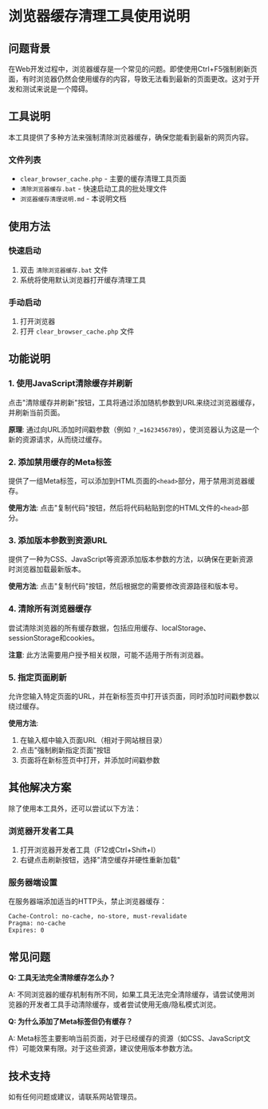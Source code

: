 # 浏览器缓存清理工具使用说明

## 问题背景

在Web开发过程中，浏览器缓存是一个常见的问题。即使使用Ctrl+F5强制刷新页面，有时浏览器仍然会使用缓存的内容，导致无法看到最新的页面更改。这对于开发和测试来说是一个障碍。

## 工具说明

本工具提供了多种方法来强制清除浏览器缓存，确保您能看到最新的网页内容。

### 文件列表

- `clear_browser_cache.php` - 主要的缓存清理工具页面
- `清除浏览器缓存.bat` - 快速启动工具的批处理文件
- `浏览器缓存清理说明.md` - 本说明文档

## 使用方法

### 快速启动

1. 双击 `清除浏览器缓存.bat` 文件
2. 系统将使用默认浏览器打开缓存清理工具

### 手动启动

1. 打开浏览器
2. 打开 `clear_browser_cache.php` 文件

## 功能说明

### 1. 使用JavaScript清除缓存并刷新

点击"清除缓存并刷新"按钮，工具将通过添加随机参数到URL来绕过浏览器缓存，并刷新当前页面。

**原理**: 通过向URL添加时间戳参数（例如 `?_=1623456789`），使浏览器认为这是一个新的资源请求，从而绕过缓存。

### 2. 添加禁用缓存的Meta标签

提供了一组Meta标签，可以添加到HTML页面的`<head>`部分，用于禁用浏览器缓存。

**使用方法**: 点击"复制代码"按钮，然后将代码粘贴到您的HTML文件的`<head>`部分。

### 3. 添加版本参数到资源URL

提供了一种为CSS、JavaScript等资源添加版本参数的方法，以确保在更新资源时浏览器加载最新版本。

**使用方法**: 点击"复制代码"按钮，然后根据您的需要修改资源路径和版本号。

### 4. 清除所有浏览器缓存

尝试清除浏览器的所有缓存数据，包括应用缓存、localStorage、sessionStorage和cookies。

**注意**: 此方法需要用户授予相关权限，可能不适用于所有浏览器。

### 5. 指定页面刷新

允许您输入特定页面的URL，并在新标签页中打开该页面，同时添加时间戳参数以绕过缓存。

**使用方法**: 
1. 在输入框中输入页面URL（相对于网站根目录）
2. 点击"强制刷新指定页面"按钮
3. 页面将在新标签页中打开，并添加时间戳参数

## 其他解决方案

除了使用本工具外，还可以尝试以下方法：

### 浏览器开发者工具

1. 打开浏览器开发者工具（F12或Ctrl+Shift+I）
2. 右键点击刷新按钮，选择"清空缓存并硬性重新加载"

### 服务器端设置

在服务器端添加适当的HTTP头，禁止浏览器缓存：

```
Cache-Control: no-cache, no-store, must-revalidate
Pragma: no-cache
Expires: 0
```

## 常见问题

**Q: 工具无法完全清除缓存怎么办？**

A: 不同浏览器的缓存机制有所不同，如果工具无法完全清除缓存，请尝试使用浏览器的开发者工具手动清除缓存，或者尝试使用无痕/隐私模式浏览。

**Q: 为什么添加了Meta标签但仍有缓存？**

A: Meta标签主要影响当前页面，对于已经缓存的资源（如CSS、JavaScript文件）可能效果有限。对于这些资源，建议使用版本参数方法。

## 技术支持

如有任何问题或建议，请联系网站管理员。